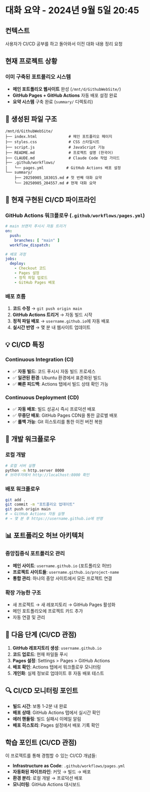 # 대화 요약 - 2024년 9월 5일 20:45

## 컨텍스트
사용자가 CI/CD 공부를 하고 돌아와서 이전 대화 내용 정리 요청

## 현재 프로젝트 상황

### 이미 구축된 포트폴리오 시스템
- **메인 포트폴리오 웹사이트** 완성 (`/mnt/d/GithubWebSite/`)
- **GitHub Pages + GitHub Actions** 자동 배포 설정 완료
- **요약 시스템** 구축 완료 (`summary/` 디렉토리)

## 📁 생성된 파일 구조

```
/mnt/d/GithubWebSite/
├── index.html              # 메인 포트폴리오 페이지
├── styles.css              # CSS 스타일시트
├── script.js               # JavaScript 기능
├── README.md               # 프로젝트 설명 (한국어)
├── CLAUDE.md               # Claude Code 작업 가이드
├── .github/workflows/
│   └── pages.yml          # GitHub Actions 배포 설정
└── summary/
    ├── 20250905_183015.md # 첫 번째 대화 요약
    └── 20250905_204557.md # 현재 대화 요약
```

## 🚀 현재 구현된 CI/CD 파이프라인

### GitHub Actions 워크플로우 (`.github/workflows/pages.yml`)
```yaml
# main 브랜치 푸시시 자동 트리거
on:
  push:
    branches: [ "main" ]
  workflow_dispatch:

# 배포 과정
jobs:
  deploy:
    - Checkout 코드
    - Pages 설정
    - 정적 파일 업로드
    - GitHub Pages 배포
```

### 배포 흐름
1. **코드 수정** → `git push origin main`
2. **GitHub Actions 트리거** → 자동 빌드 시작
3. **정적 파일 배포** → `username.github.io`에 자동 배포
4. **실시간 반영** → 몇 분 내 웹사이트 업데이트

## 💡 CI/CD 특징

### Continuous Integration (CI)
- ✅ **자동 빌드**: 코드 푸시시 자동 빌드 프로세스
- ✅ **일관된 환경**: Ubuntu 환경에서 표준화된 빌드
- ✅ **빠른 피드백**: Actions 탭에서 빌드 상태 확인 가능

### Continuous Deployment (CD)  
- ✅ **자동 배포**: 빌드 성공시 즉시 프로덕션 배포
- ✅ **무중단 배포**: GitHub Pages CDN을 통한 글로벌 배포
- ✅ **롤백 가능**: Git 히스토리를 통한 이전 버전 복원

## 🔧 개발 워크플로우

### 로컬 개발
```bash
# 로컬 서버 실행
python -m http.server 8000
# 브라우저에서 http://localhost:8000 확인
```

### 배포 워크플로우
```bash
git add .
git commit -m "포트폴리오 업데이트"
git push origin main
# → GitHub Actions 자동 실행
# → 몇 분 후 https://username.github.io에 반영
```

## 📊 포트폴리오 허브 아키텍처

### 중앙집중식 포트폴리오 관리
- **메인 사이트**: `username.github.io` (포트폴리오 허브)
- **프로젝트 사이트들**: `username.github.io/project-name` 
- **통합 관리**: 하나의 중앙 사이트에서 모든 프로젝트 연결

### 확장 가능한 구조
- 새 프로젝트 → 새 레포지토리 → GitHub Pages 활성화
- 메인 포트폴리오에 프로젝트 카드 추가
- 자동 연결 및 관리

## 🎯 다음 단계 (CI/CD 관점)

1. **GitHub 레포지토리 생성**: `username.github.io`
2. **코드 업로드**: 현재 파일들 푸시
3. **Pages 설정**: Settings > Pages > GitHub Actions
4. **배포 확인**: Actions 탭에서 워크플로우 모니터링
5. **개인화**: 실제 정보로 업데이트 후 자동 배포 테스트

## 🔍 CI/CD 모니터링 포인트

- **빌드 시간**: 보통 1-2분 내 완료
- **배포 상태**: GitHub Actions 탭에서 실시간 확인
- **에러 핸들링**: 빌드 실패시 이메일 알림
- **배포 히스토리**: Pages 설정에서 배포 기록 확인

## 학습 포인트 (CI/CD 관점)

이 프로젝트를 통해 경험할 수 있는 CI/CD 개념들:
- **Infrastructure as Code**: `.github/workflows/pages.yml`
- **자동화된 파이프라인**: 커밋 → 빌드 → 배포
- **환경 분리**: 로컬 개발 → 프로덕션 배포
- **모니터링**: GitHub Actions 대시보드